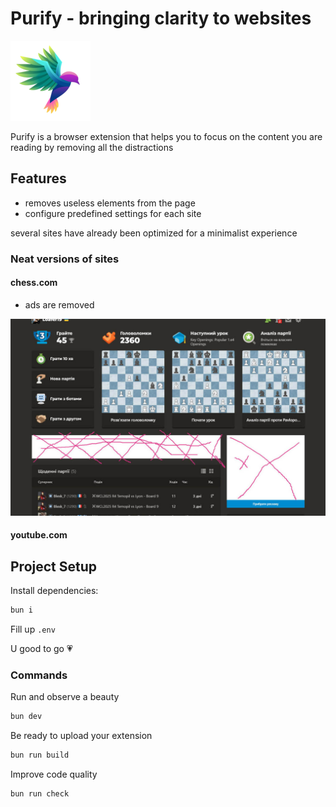 # Purify - bringing clarity to websites

![Purify](./public/icons/logo.png)

Purify is a browser extension that helps you to focus on the content you are reading by removing all the distractions

## Features

- removes useless elements from the page
- configure predefined settings for each site

several sites have already been optimized for a minimalist experience

### Neat versions of sites

#### chess.com

- ads are removed

![chess.com](./public/screenshots/chess.com.jpg)

#### youtube.com

## Project Setup

Install dependencies:

```sh
bun i
```

Fill up `.env`

U good to go 💗

### Commands

Run and observe a beauty

```sh
bun dev
```

Be ready to upload your extension

```sh
bun run build
```

Improve code quality

```sh
bun run check
```
